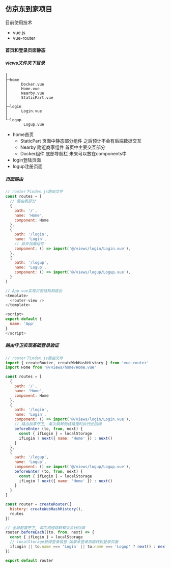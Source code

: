 ## 仿京东到家项目

目前使用技术

- vue.js
- vue-router

#### 首页和登录页面静态

##### views文件夹下目录

```
│  
├─home
│      Docker.vue
│      Home.vue
│      Nearby.vue
│      StaticPart.vue
│      
├─login
│      Login.vue
│      
└─logup
        Logup.vue
```

- home首页
  - StaticPart 页面中静态部分组件 之后预计不会有后端数据交互
  - Nearby 附近商家组件 首页中主要交互部分
  - Docker组件 底部导航栏 未来可以放在components中
- login登陆页面
- logup注册页面



##### 页面路由

```javascript
// router下index.js路由文件
const routes = [
  // 路由表部分
  {
    path: '/',
    name: 'Home',
    component: Home
  },
  {
    path: '/login',
    name: 'Login',
    // 异步加载组件
    component: () => import('@/views/login/Login.vue'),
  },
  {
    path: '/logup',
    name: 'Logup',
    component: () => import('@/views/logup/Logup.vue'),
  }
]
```

```javascript
// App.vue实现页面结构和路由
<template>
  <router-view />
</template>

<script>
export default {
  name: 'App'
}
</script>
```



##### 路由守卫实现基础登录验证

```javascript
// router下index.js路由文件
import { createRouter, createWebHashHistory } from 'vue-router'
import Home from '@/views/home/Home.vue'

const routes = [
  {
    path: '/',
    name: 'Home',
    component: Home
  },
  {
    path: '/login',
    name: 'Login',
    component: () => import('@/views/login/Login.vue'),
    // 路由独享守卫, 每次跳转到该路径时执行此回调
    beforeEnter (to, from, next) {
      const { ifLogin } = localStorage
      ifLogin ? next({ name: 'Home' }) : next()
    }
  },
  {
    path: '/logup',
    name: 'Logup',
    component: () => import('@/views/logup/Logup.vue'),
    beforeEnter (to, from, next) {
      const { ifLogin } = localStorage
      ifLogin ? next({ name: 'Home' }) : next()
    }
  }
]

const router = createRouter({
  history: createWebHashHistory(),
  routes
})

// 全局前置守卫, 每次路径跳转都会执行回调
router.beforeEach((to, from, next) => {
  const { ifLogin } = localStorage
  // localStorage获得登录信息 如果未登录则跳转到登录页面
  ifLogin || to.name === 'Login' || to.name === 'Logup' ? next() : next({ name: 'Login' })
})

export default router

```


